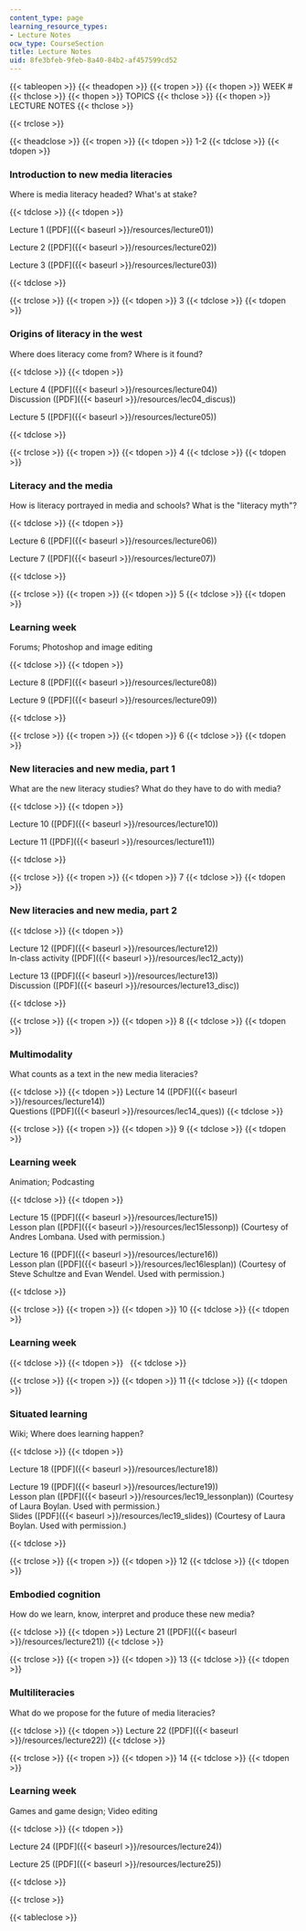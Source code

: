 ```yaml
---
content_type: page
learning_resource_types:
- Lecture Notes
ocw_type: CourseSection
title: Lecture Notes
uid: 8fe3bfeb-9feb-8a40-84b2-af457599cd52
---
```


{{< tableopen >}}
{{< theadopen >}}
{{< tropen >}}
{{< thopen >}}
WEEK #
{{< thclose >}}
{{< thopen >}}
TOPICS
{{< thclose >}}
{{< thopen >}}
LECTURE NOTES
{{< thclose >}}

{{< trclose >}}

{{< theadclose >}}
{{< tropen >}}
{{< tdopen >}}
1-2
{{< tdclose >}}
{{< tdopen >}}


### Introduction to new media literacies

Where is media literacy headed? What's at stake?


{{< tdclose >}}
{{< tdopen >}}


Lecture 1 ([PDF]({{< baseurl >}}/resources/lecture01))

Lecture 2 ([PDF]({{< baseurl >}}/resources/lecture02))

Lecture 3 ([PDF]({{< baseurl >}}/resources/lecture03))


{{< tdclose >}}

{{< trclose >}}
{{< tropen >}}
{{< tdopen >}}
3
{{< tdclose >}}
{{< tdopen >}}


### Origins of literacy in the west

Where does literacy come from? Where is it found?


{{< tdclose >}}
{{< tdopen >}}


Lecture 4 ([PDF]({{< baseurl >}}/resources/lecture04))  
Discussion ([PDF]({{< baseurl >}}/resources/lec04_discus))

Lecture 5 ([PDF]({{< baseurl >}}/resources/lecture05))


{{< tdclose >}}

{{< trclose >}}
{{< tropen >}}
{{< tdopen >}}
4
{{< tdclose >}}
{{< tdopen >}}


### Literacy and the media

How is literacy portrayed in media and schools? What is the "literacy myth"?


{{< tdclose >}}
{{< tdopen >}}


Lecture 6 ([PDF]({{< baseurl >}}/resources/lecture06))

Lecture 7 ([PDF]({{< baseurl >}}/resources/lecture07))


{{< tdclose >}}

{{< trclose >}}
{{< tropen >}}
{{< tdopen >}}
5
{{< tdclose >}}
{{< tdopen >}}


### Learning week

Forums; Photoshop and image editing


{{< tdclose >}}
{{< tdopen >}}


Lecture 8 ([PDF]({{< baseurl >}}/resources/lecture08))

Lecture 9 ([PDF]({{< baseurl >}}/resources/lecture09))


{{< tdclose >}}

{{< trclose >}}
{{< tropen >}}
{{< tdopen >}}
6
{{< tdclose >}}
{{< tdopen >}}


### New literacies and new media, part 1

What are the new literacy studies? What do they have to do with media?


{{< tdclose >}}
{{< tdopen >}}


Lecture 10 ([PDF]({{< baseurl >}}/resources/lecture10))

Lecture 11 ([PDF]({{< baseurl >}}/resources/lecture11))


{{< tdclose >}}

{{< trclose >}}
{{< tropen >}}
{{< tdopen >}}
7
{{< tdclose >}}
{{< tdopen >}}


### New literacies and new media, part 2


{{< tdclose >}}
{{< tdopen >}}


Lecture 12 ([PDF]({{< baseurl >}}/resources/lecture12))  
In-class activity ([PDF]({{< baseurl >}}/resources/lec12_acty))

Lecture 13 ([PDF]({{< baseurl >}}/resources/lecture13))  
Discussion ([PDF]({{< baseurl >}}/resources/lecture13_disc))


{{< tdclose >}}

{{< trclose >}}
{{< tropen >}}
{{< tdopen >}}
8
{{< tdclose >}}
{{< tdopen >}}


### Multimodality

What counts as a text in the new media literacies?


{{< tdclose >}}
{{< tdopen >}}
Lecture 14 ([PDF]({{< baseurl >}}/resources/lecture14))  
Questions ([PDF]({{< baseurl >}}/resources/lec14_ques))
{{< tdclose >}}

{{< trclose >}}
{{< tropen >}}
{{< tdopen >}}
9
{{< tdclose >}}
{{< tdopen >}}


### Learning week

Animation; Podcasting


{{< tdclose >}}
{{< tdopen >}}


Lecture 15 ([PDF]({{< baseurl >}}/resources/lecture15))  
Lesson plan ([PDF]({{< baseurl >}}/resources/lec15lessonp)) (Courtesy of Andres Lombana. Used with permission.)

Lecture 16 ([PDF]({{< baseurl >}}/resources/lecture16))  
Lesson plan ([PDF]({{< baseurl >}}/resources/lec16lesplan)) (Courtesy of Steve Schultze and Evan Wendel. Used with permission.)


{{< tdclose >}}

{{< trclose >}}
{{< tropen >}}
{{< tdopen >}}
10
{{< tdclose >}}
{{< tdopen >}}


### Learning week


{{< tdclose >}}
{{< tdopen >}}
 
{{< tdclose >}}

{{< trclose >}}
{{< tropen >}}
{{< tdopen >}}
11
{{< tdclose >}}
{{< tdopen >}}


### Situated learning

Wiki; Where does learning happen?


{{< tdclose >}}
{{< tdopen >}}


Lecture 18 ([PDF]({{< baseurl >}}/resources/lecture18))

Lecture 19 ([PDF]({{< baseurl >}}/resources/lecture19))  
Lesson plan ([PDF]({{< baseurl >}}/resources/lec19_lessonplan)) (Courtesy of Laura Boylan. Used with permission.)  
Slides ([PDF]({{< baseurl >}}/resources/lec19_slides)) (Courtesy of Laura Boylan. Used with permission.)


{{< tdclose >}}

{{< trclose >}}
{{< tropen >}}
{{< tdopen >}}
12
{{< tdclose >}}
{{< tdopen >}}


### Embodied cognition

How do we learn, know, interpret and produce these new media?


{{< tdclose >}}
{{< tdopen >}}
Lecture 21 ([PDF]({{< baseurl >}}/resources/lecture21))
{{< tdclose >}}

{{< trclose >}}
{{< tropen >}}
{{< tdopen >}}
13
{{< tdclose >}}
{{< tdopen >}}


### Multiliteracies

What do we propose for the future of media literacies?


{{< tdclose >}}
{{< tdopen >}}
Lecture 22 ([PDF]({{< baseurl >}}/resources/lecture22))
{{< tdclose >}}

{{< trclose >}}
{{< tropen >}}
{{< tdopen >}}
14
{{< tdclose >}}
{{< tdopen >}}


### Learning week

Games and game design; Video editing


{{< tdclose >}}
{{< tdopen >}}


Lecture 24 ([PDF]({{< baseurl >}}/resources/lecture24))

Lecture 25 ([PDF]({{< baseurl >}}/resources/lecture25))


{{< tdclose >}}

{{< trclose >}}

{{< tableclose >}}